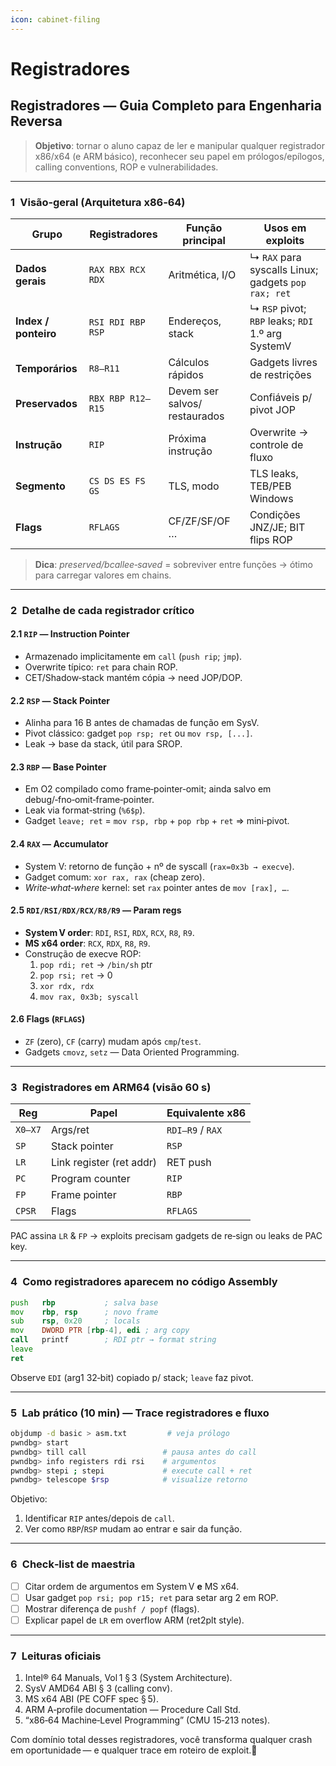 ```yaml
---
icon: cabinet-filing
---
```


# Registradores

## Registradores — Guia Completo para Engenharia Reversa

> **Objetivo**: tornar o aluno capaz de ler e manipular qualquer registrador x86/x64 (e ARM básico), reconhecer seu papel em prólogos/epílogos, calling conventions, ROP e vulnerabilidades.

***

### 1 Visão‑geral (Arquitetura x86‑64)

| Grupo                | Registradores     | Função principal              | Usos em exploits                                    |
| -------------------- | ----------------- | ----------------------------- | --------------------------------------------------- |
| **Dados gerais**     | `RAX RBX RCX RDX` | Aritmética, I/O               | ↳ `RAX` para syscalls Linux; gadgets `pop rax; ret` |
| **Index / ponteiro** | `RSI RDI RBP RSP` | Endereços, stack              | ↳ `RSP` pivot; `RBP` leaks; `RDI` 1.º arg SystemV   |
| **Temporários**      | `R8–R11`          | Cálculos rápidos              | Gadgets livres de restrições                        |
| **Preservados**      | `RBX RBP R12–R15` | Devem ser salvos/ restaurados | Confiáveis p/ pivot JOP                             |
| **Instrução**        | `RIP`             | Próxima instrução             | Overwrite → controle de fluxo                       |
| **Segmento**         | `CS DS ES FS GS`  | TLS, modo                     | TLS leaks, TEB/PEB Windows                          |
| **Flags**            | `RFLAGS`          | CF/ZF/SF/OF …                 | Condições JNZ/JE; BIT flips ROP                     |

> **Dica**: _preserved/bcallee‑saved_ = sobreviver entre funções → ótimo para carregar valores em chains.

***

### 2 Detalhe de cada registrador crítico

#### 2.1 `RIP` — Instruction Pointer

* Armazenado implicitamente em `call` (`push rip`; `jmp`).
* Overwrite típico: `ret` para chain ROP.
* CET/Shadow‑stack mantém cópia → need JOP/DOP.

#### 2.2 `RSP` — Stack Pointer

* Alinha para 16 B antes de chamadas de função em SysV.
* Pivot clássico: gadget `pop rsp; ret` ou `mov rsp, [...]`.
* Leak → base da stack, útil para SROP.

#### 2.3 `RBP` — Base Pointer

* Em O2 compilado como frame‑pointer‑omit; ainda salvo em debug/‑fno‑omit‑frame‑pointer.
* Leak via format‑string (`%6$p`).
* Gadget `leave; ret` = `mov rsp, rbp` + `pop rbp` + `ret` ⇒ mini‑pivot.

#### 2.4 `RAX` — Accumulator

* System V: retorno de função + nº de syscall (`rax=0x3b → execve`).
* Gadget comum: `xor rax, rax` (cheap zero).
* _Write‑what‑where_ kernel: set `rax` pointer antes de `mov [rax], …`.

#### 2.5 `RDI/RSI/RDX/RCX/R8/R9` — Param regs

* **System V order**: `RDI`, `RSI`, `RDX`, `RCX`, `R8`, `R9`.
* **MS x64 order**: `RCX`, `RDX`, `R8`, `R9`.
* Construção de execve ROP:
  1. `pop rdi; ret` → `/bin/sh` ptr
  2. `pop rsi; ret` → 0
  3. `xor rdx, rdx`
  4. `mov rax, 0x3b; syscall`

#### 2.6 Flags (`RFLAGS`)

* `ZF` (zero), `CF` (carry) mudam após `cmp`/`test`.
* Gadgets `cmovz`, `setz` — Data Oriented Programming.

***

### 3 Registradores em ARM64 (visão 60 s)

| Reg     | Papel                    | Equivalente x86  |
| ------- | ------------------------ | ---------------- |
| `X0–X7` | Args/ret                 | `RDI–R9` / `RAX` |
| `SP`    | Stack pointer            | `RSP`            |
| `LR`    | Link register (ret addr) | RET push         |
| `PC`    | Program counter          | `RIP`            |
| `FP`    | Frame pointer            | `RBP`            |
| `CPSR`  | Flags                    | `RFLAGS`         |

PAC assina `LR` & `FP` → exploits precisam gadgets de re‑sign ou leaks de PAC key.

***

### 4 Como registradores aparecem no código Assembly

```asm
push   rbp           ; salva base
mov    rbp, rsp      ; novo frame
sub    rsp, 0x20     ; locals
mov    DWORD PTR [rbp-4], edi ; arg copy
call   printf        ; RDI ptr → format string
leave
ret
```

Observe `EDI` (arg1 32‑bit) copiado p/ stack; `leave` faz pivot.

***

### 5 Lab prático (10 min) — Trace registradores e fluxo

```bash
objdump -d basic > asm.txt         # veja prólogo
pwndbg> start
pwndbg> till call                 # pausa antes do call
pwndbg> info registers rdi rsi    # argumentos
pwndbg> stepi ; stepi             # execute call + ret
pwndbg> telescope $rsp            # visualize retorno
```

Objetivo:

1. Identificar `RIP` antes/depois de `call`.
2. Ver como `RBP`/`RSP` mudam ao entrar e sair da função.

***

### 6 Check‑list de maestria

* [ ] Citar ordem de argumentos em System V **e** MS x64.
* [ ] Usar gadget `pop rsi; pop r15; ret` para setar arg 2 em ROP.
* [ ] Mostrar diferença de `pushf / popf` (flags).
* [ ] Explicar papel de `LR` em overflow ARM (ret2plt style).

***

### 7 Leituras oficiais

1. Intel® 64 Manuals, Vol 1 § 3 (System Architecture).
2. SysV AMD64 ABI § 3 (calling conv).
3. MS x64 ABI (PE COFF spec § 5).
4. ARM A‑profile documentation — Procedure Call Std.
5. “x86‑64 Machine‑Level Programming” (CMU 15‑213 notes).

Com domínio total desses registradores, você transforma qualquer crash em oportunidade — e qualquer trace em roteiro de exploit.🤘
